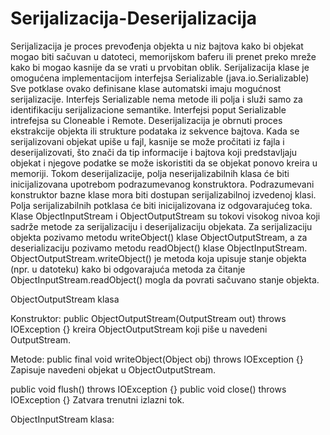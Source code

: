 # Serijalizacija-Deserijalizacija

Serijalizacija je proces prevođenja objekta u niz bajtova kako bi objekat mogao biti sačuvan u datoteci, 
memorijskom baferu ili prenet preko mreže kako bi mogao kasnije da se vrati u prvobitan oblik.
Serijalizacija klase je omogućena implementacijom interfejsa Serializable (java.io.Serializable)
Sve potklase ovako definisane klase automatski imaju mogućnost serijalizacije. Interfejs Serializable nema metode ili polja i služi samo za identifikaciju 
serijalizacione semantike. Interfejsi poput Serializable intrefejsa su Cloneable i Remote.
Deserijalizacija je obrnuti proces ekstrakcije objekta ili strukture podataka iz sekvence bajtova.
Kada se serijalizovani objekat upiše u fajl, kasnije se može pročitati iz fajla i deserijalizovati, 
što znači da tip informacije i bajtova koji predstavljaju objekat i njegove podatke se može iskoristiti da se objekat ponovo kreira u memoriji.
Tokom deserijalizacije, polja neserijalizabilnih klasa će biti inicijalizovana upotrebom podrazumevanog konstruktora. 
Podrazumevani konstruktor bazne klase mora biti dostupan serijalizabilnoj izvedenoj klasi.
Polja serijalizabilnih potklasa će biti inicijalizovana iz odgovarajućeg toka.
Klase ObjectInputStream i ObjectOutputStream su tokovi visokog nivoa koji sadrže metode za serijalizaciju i deserijalizaciju objekata.
Za serijalizaciju objekta pozivamo metodu writeObject() klase ObjectOutputStream, a za deserializaciju pozivamo metodu readObject() klase ObjectInputStream.
ObjectOutputStream.writeObject() je metoda koja upisuje stanje objekta (npr. u datoteku) kako bi odgovarajuća metoda za čitanje ObjectInputStream.readObject()
mogla da povrati sačuvano stanje objekta.

ObjectOutputStream klasa

Konstruktor:
public ObjectOutputStream(OutputStream out) throws IOException {}  kreira ObjectOutputStream koji piše u navedeni OutputStream.

Metode:
public final void writeObject(Object obj) throws IOException {} Zapisuje navedeni objekat u ObjectOutputStream.

public void flush() throws IOException {}
public void close() throws IOException {}  Zatvara trenutni izlazni tok.

ObjectInputStream klasa:
